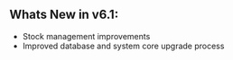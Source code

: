 Whats New in v6.1:
----------------------
- Stock management improvements
- Improved database and system core upgrade process